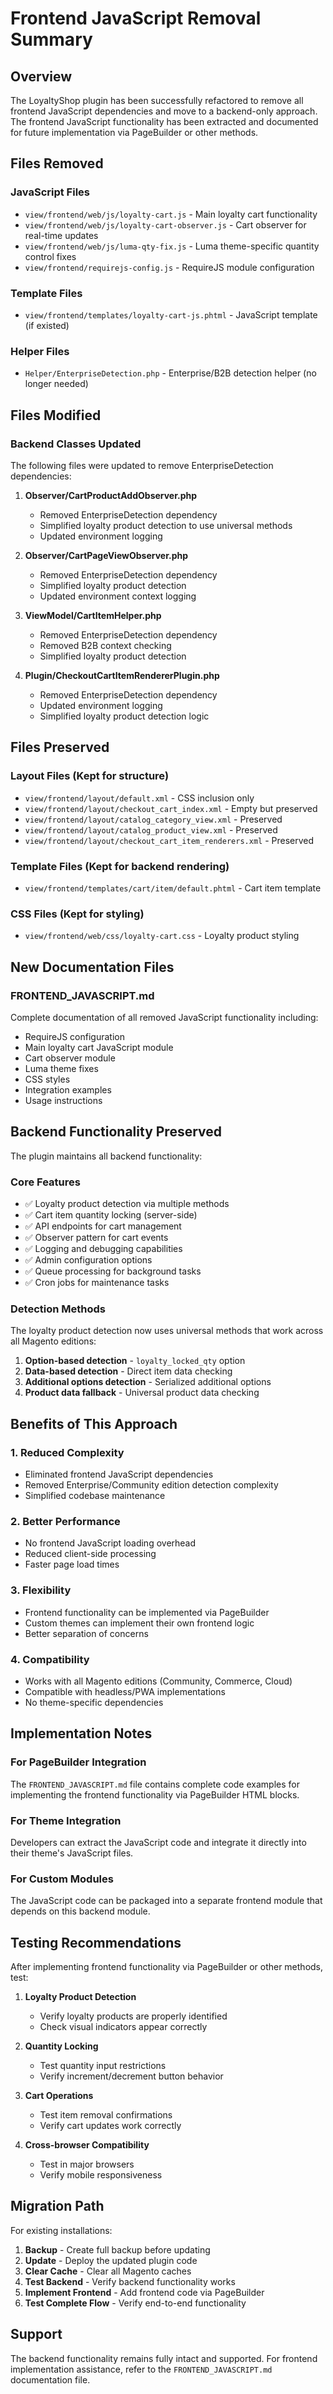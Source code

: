 # Frontend JavaScript Removal Summary

## Overview

The LoyaltyShop plugin has been successfully refactored to remove all frontend JavaScript dependencies and move to a backend-only approach. The frontend JavaScript functionality has been extracted and documented for future implementation via PageBuilder or other methods.

## Files Removed

### JavaScript Files
- `view/frontend/web/js/loyalty-cart.js` - Main loyalty cart functionality
- `view/frontend/web/js/loyalty-cart-observer.js` - Cart observer for real-time updates
- `view/frontend/web/js/luma-qty-fix.js` - Luma theme-specific quantity control fixes
- `view/frontend/requirejs-config.js` - RequireJS module configuration

### Template Files
- `view/frontend/templates/loyalty-cart-js.phtml` - JavaScript template (if existed)

### Helper Files
- `Helper/EnterpriseDetection.php` - Enterprise/B2B detection helper (no longer needed)

## Files Modified

### Backend Classes Updated
The following files were updated to remove EnterpriseDetection dependencies:

1. **Observer/CartProductAddObserver.php**
   - Removed EnterpriseDetection dependency
   - Simplified loyalty product detection to use universal methods
   - Updated environment logging

2. **Observer/CartPageViewObserver.php**
   - Removed EnterpriseDetection dependency
   - Simplified loyalty product detection
   - Updated environment context logging

3. **ViewModel/CartItemHelper.php**
   - Removed EnterpriseDetection dependency
   - Removed B2B context checking
   - Simplified loyalty product detection

4. **Plugin/CheckoutCartItemRendererPlugin.php**
   - Removed EnterpriseDetection dependency
   - Updated environment logging
   - Simplified loyalty product detection logic

## Files Preserved

### Layout Files (Kept for structure)
- `view/frontend/layout/default.xml` - CSS inclusion only
- `view/frontend/layout/checkout_cart_index.xml` - Empty but preserved
- `view/frontend/layout/catalog_category_view.xml` - Preserved
- `view/frontend/layout/catalog_product_view.xml` - Preserved
- `view/frontend/layout/checkout_cart_item_renderers.xml` - Preserved

### Template Files (Kept for backend rendering)
- `view/frontend/templates/cart/item/default.phtml` - Cart item template

### CSS Files (Kept for styling)
- `view/frontend/web/css/loyalty-cart.css` - Loyalty product styling

## New Documentation Files

### FRONTEND_JAVASCRIPT.md
Complete documentation of all removed JavaScript functionality including:
- RequireJS configuration
- Main loyalty cart JavaScript module
- Cart observer module
- Luma theme fixes
- CSS styles
- Integration examples
- Usage instructions

## Backend Functionality Preserved

The plugin maintains all backend functionality:

### Core Features
- ✅ Loyalty product detection via multiple methods
- ✅ Cart item quantity locking (server-side)
- ✅ API endpoints for cart management
- ✅ Observer pattern for cart events
- ✅ Logging and debugging capabilities
- ✅ Admin configuration options
- ✅ Queue processing for background tasks
- ✅ Cron jobs for maintenance tasks

### Detection Methods
The loyalty product detection now uses universal methods that work across all Magento editions:

1. **Option-based detection** - `loyalty_locked_qty` option
2. **Data-based detection** - Direct item data checking
3. **Additional options detection** - Serialized additional options
4. **Product data fallback** - Universal product data checking

## Benefits of This Approach

### 1. Reduced Complexity
- Eliminated frontend JavaScript dependencies
- Removed Enterprise/Community edition detection complexity
- Simplified codebase maintenance

### 2. Better Performance
- No frontend JavaScript loading overhead
- Reduced client-side processing
- Faster page load times

### 3. Flexibility
- Frontend functionality can be implemented via PageBuilder
- Custom themes can implement their own frontend logic
- Better separation of concerns

### 4. Compatibility
- Works with all Magento editions (Community, Commerce, Cloud)
- Compatible with headless/PWA implementations
- No theme-specific dependencies

## Implementation Notes

### For PageBuilder Integration
The `FRONTEND_JAVASCRIPT.md` file contains complete code examples for implementing the frontend functionality via PageBuilder HTML blocks.

### For Theme Integration
Developers can extract the JavaScript code and integrate it directly into their theme's JavaScript files.

### For Custom Modules
The JavaScript code can be packaged into a separate frontend module that depends on this backend module.

## Testing Recommendations

After implementing frontend functionality via PageBuilder or other methods, test:

1. **Loyalty Product Detection**
   - Verify loyalty products are properly identified
   - Check visual indicators appear correctly

2. **Quantity Locking**
   - Test quantity input restrictions
   - Verify increment/decrement button behavior

3. **Cart Operations**
   - Test item removal confirmations
   - Verify cart updates work correctly

4. **Cross-browser Compatibility**
   - Test in major browsers
   - Verify mobile responsiveness

## Migration Path

For existing installations:

1. **Backup** - Create full backup before updating
2. **Update** - Deploy the updated plugin code
3. **Clear Cache** - Clear all Magento caches
4. **Test Backend** - Verify backend functionality works
5. **Implement Frontend** - Add frontend code via PageBuilder
6. **Test Complete Flow** - Verify end-to-end functionality

## Support

The backend functionality remains fully intact and supported. For frontend implementation assistance, refer to the `FRONTEND_JAVASCRIPT.md` documentation file.
